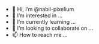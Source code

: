 - 👋 Hi, I’m @nabil-pixelium
- 👀 I’m interested in ...
- 🌱 I’m currently learning ...
- 💞️ I’m looking to collaborate on ...
- 📫 How to reach me ...

<!---
nabil-pixelium/nabil-pixelium is a ✨ special ✨ repository because its `README.md` (this file) appears on your GitHub profile.
You can click the Preview link to take a look at your changes.
--->
